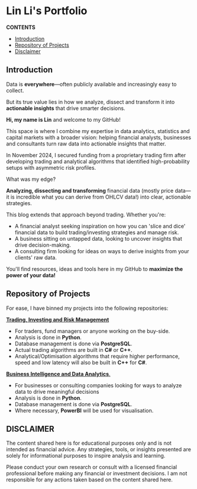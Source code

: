 # Lin Li's Portfolio

**CONTENTS**
- [Introduction](#introduction)
- [Repository of Projects](#repository-of-projects)
- [Disclaimer](#disclaimer)

## Introduction

Data is **everywhere**—often publicly available and increasingly easy to collect. 

But its true value lies in how we analyze, dissect and transform it into **actionable insights** that drive smarter decisions.

**Hi, my name is Lin** and welcome to my GitHub!

This space is where I combine my expertise in data analytics, statistics and capital markets with a broader vision: helping financial analysts, businesses and consultants turn raw data into actionable insights that matter.

In November 2024, I secured funding from a proprietary trading firm after developing trading and analytical algorithms that identified high-probability setups with asymmetric risk profiles.

What was my edge?

**Analyzing, dissecting and transforming** financial data (mostly price data—it is incredible what you can derive from OHLCV data!) into clear, actionable strategies. 

This blog extends that approach beyond trading. Whether you're:
- A financial analyst seeking inspiration on how you can 'slice and dice' financial data to build trading/investing strategies and manage risk.  
- A business sitting on untapped data, looking to uncover insights that drive decision-making.
- A consulting firm looking for ideas on ways to derive insights from your clients' raw data. 

You'll find resources, ideas and tools here in my GitHub to **maximize the power of your data!**

## Repository of Projects

For ease, I have binned my projects into the following repositories: 

[**Trading, Investing and Risk Management**](https://github.com/linli2492/ProjectsPortfolio/tree/main/TradingPortfolioRiskManagement) 
- For traders, fund managers or anyone working on the buy-side.
- Analysis is done in **Python**.
- Database management is done via **PostgreSQL**.
- Actual trading algorithms are built in **C#** or **C++**.
- Analytical/Optimisation algorithms that require higher performance, speed and low latency will also be built in **C++** for **C#**.  

[**Business Intelligence and Data Analytics**.](https://github.com/linli2492/ProjectsPortfolio/tree/main/BusinessIntelligenceAndDataAnalytics)
- For businesses or consulting companies looking for ways to analyze data to drive meaningful decisions
- Analysis is done in **Python**.
- Database management is done via **PostgreSQL**.
- Where necessary, **PowerBI** will be used for visualisation.

## DISCLAIMER

The content shared here is for educational purposes only and is not intended as financial advice. Any strategies, tools, or insights presented are solely for informational purposes to inspire analysis and learning.

Please conduct your own research or consult with a licensed financial professional before making any financial or investment decisions. I am not responsible for any actions taken based on the content shared here.
